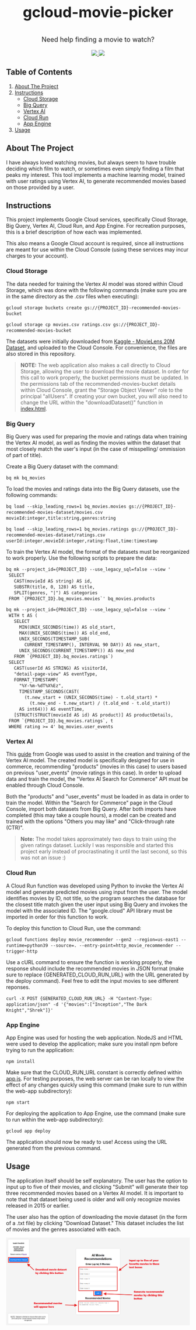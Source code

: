 <!-- HEADER -->
<div align="center">
  <p style="font-size: 40px;"><b>gcloud-movie-picker</b></p>
  <p style="font-size: 18px;">Need help finding a movie to watch?</p>
  <p>
    <a href="https://hendrick-cis655-finalproject.ue.r.appspot.com/">
      <img src="https://img.shields.io/badge/Click_here_to_use_application!-blue?style=for-the-badge&">
    </a>
    <a href="https://www.youtube.com/">
      <img src="https://img.shields.io/badge/Presentation-red?style=for-the-badge&logo=youtube">
    </a>
  </p>
</div>



<!-- TABLE OF CONTENTS -->
## Table of Contents
<ol>
  <li>
    <a href="#about-the-project">About The Project</a>
  </li>
  <li>
    <a href="#instructions">Instructions</a>
    <ul>
      <li><a href="#cloud-storage">Cloud Storage</a></li>
      <li><a href="#big-query">Big Query</a></li>
      <li><a href="#vertex-ai">Vertex AI</a></li>
      <li><a href="#cloud-run">Cloud Run</a></li>
      <li><a href="#app-engine">App Engine</a></li>
    </ul>
  </li>
  <li><a href="#usage">Usage</a></li>
</ol>



<!-- ABOUT THE PROJECT -->
## About The Project

I have always loved watching movies, but always seem to have trouble deciding which film to watch, or sometimes even simply finding a film that peaks my interest. This tool implements a machine learning model, trained with user ratings using Vertex AI, to generate recommended movies based on those provided by a user.



<!-- GETTING STARTED -->
## Instructions

This project implements Google Cloud services, specifically Cloud Storage, Big Query, Vertex AI, Cloud Run, and App Engine. For recreation purposes, this is a brief description of how each was implemented.

This also means a Google Cloud account is required, since all instructions are meant for use within the Cloud Console (using these services may incur charges to your account).

### Cloud Storage

The data needed for training the Vertex AI model was stored within Cloud Storage, which was done with the following commands (make sure you are in the same directory as the .csv files when executing):

```
gcloud storage buckets create gs://{PROJECT_ID}-recommended-movies-bucket
```
```
gcloud storage cp movies.csv ratings.csv gs://{PROJECT_ID}-recommended-movies-bucket
```

The datasets were initially downloaded from [Kaggle - MovieLens 20M Dataset](https://www.kaggle.com/datasets/grouplens/movielens-20m-dataset), and uploaded to the Cloud Console. For convenience, the files are also stored in this repository.

> **NOTE:** The web application also makes a call directly to Cloud Storage, allowing the user to download the movie dataset. In order for this call to work properly, the bucket permissions must be updated. In the permissions tab of the recommended-movies-bucket details within Cloud Console, grant the "Storage Object Viewer" role to the principal "allUsers". If creating your own bucket, you will also need to change the URL within the "downloadDataset()" function in [index.html](web-app/public/index.html).

### Big Query

Big Query was used for preparing the movie and ratings data when training the Vertex AI model, as well as finding the movies within the dataset that most closely match the user's input (in the case of misspelling/ ommission of part of title). 

Create a Big Query dataset with the command:

```
bq mk bq_movies
```

To load the movies and ratings data into the Big Query datasets, use the following commands:

```
bq load --skip_leading_rows=1 bq_movies.movies gs://{PROJECT_ID}-recommended-movies-dataset/movies.csv movieId:integer,title:string,genres:string
```

```
bq load --skip_leading_rows=1 bq_movies.ratings gs://{PROJECT_ID}-recommended-movies-dataset/ratings.csv userId:integer,movieId:integer,rating:float,time:timestamp
```

To train the Vertex AI model, the format of the datasets must be reorganized to work properly. Use the following scripts to prepare the data:

```
bq mk --project_id={PROJECT_ID} --use_legacy_sql=false --view '
 SELECT
   CAST(movieId AS string) AS id,
   SUBSTR(title, 0, 128) AS title,
   SPLIT(genres, "|") AS categories
 FROM `{PROJECT_ID}.bq_movies.movies`' bq_movies.products
```

```
bq mk --project_id={PROJECT_ID} --use_legacy_sql=false --view '
 WITH t AS (
   SELECT
     MIN(UNIX_SECONDS(time)) AS old_start,
     MAX(UNIX_SECONDS(time)) AS old_end,
     UNIX_SECONDS(TIMESTAMP_SUB(
       CURRENT_TIMESTAMP(), INTERVAL 90 DAY)) AS new_start,
     UNIX_SECONDS(CURRENT_TIMESTAMP()) AS new_end
   FROM `{PROJECT_ID}.bq_movies.ratings`)
 SELECT
   CAST(userId AS STRING) AS visitorId,
   "detail-page-view" AS eventType,
   FORMAT_TIMESTAMP(
     "%Y-%m-%dT%X%Ez",
     TIMESTAMP_SECONDS(CAST(
       (t.new_start + (UNIX_SECONDS(time) - t.old_start) *
         (t.new_end - t.new_start) / (t.old_end - t.old_start))
     AS int64))) AS eventTime,
   [STRUCT(STRUCT(movieId AS id) AS product)] AS productDetails,
 FROM `{PROJECT_ID}.bq_movies.ratings`, t
 WHERE rating >= 4' bq_movies.user_events
```

### Vertex AI

This [guide](https://cloud.google.com/retail/docs/movie-rec-tutorial) from Google was used to assist in the creation and training of the Vertex AI model. The created model is specifically designed for use in commerce, recommending "products" (movies in this case) to users based on previous "user_events" (movie ratings in this case). In order to upload data and train the model, the "Vertex AI Search for Commerce" API must be enabled through Cloud Console.

Both the "products" and "user_events" must be loaded in as data in order to train the model. Within the "Search for Commerce" page in the Cloud Console, import both datasets from Big Query. After both imports have completed (this may take a couple hours), a model can be created and trained with the options "Others you may like" and "Click-through rate (CTR)".

> **Note:** The model takes approximately two days to train using the given ratings dataset. Luckily I was responsible and started this project early instead of procrastinating it until the last second, so this was not an issue :)

### Cloud Run

A Cloud Run function was developed using Python to invoke the Vertex AI model and generate predicted movies using input from the user. The model identifies movies by ID, not title, so the program searches the database for the closest title match given the user input using Big Query and invokes the model with the associated ID. The "google.cloud" API library must be imported in order for this function to work.

To deploy this function to Cloud Run, use the command:

```
gcloud functions deploy movie_recommender --gen2 --region=us-east1 --runtime=python39 --source=. --entry-point=http_movie_recommender --trigger-http
```

Use a cURL command to ensure the function is working properly, the response should include the recommended movies in JSON format (make sure to replace {GENERATED_CLOUD_RUN_URL} with the URL generated by the deploy command). Feel free to edit the input movies to see different reponses. 

```
curl -X POST {GENERATED_CLOUD_RUN_URL} -H "Content-Type: application/json" -d '{"movies":["Inception","The Dark Knight","Shrek"]}'
```

### App Engine

App Engine was used for hosting the web application. NodeJS and HTML were used to develop the application; make sure you install npm before trying to run the application:

```
npm install
```

Make sure that the CLOUD_RUN_URL constant is correctly defined within [app.js](web-app/app.js). For testing purposes, the web server can be ran locally to view the effect of any changes quickly using this command (make sure to run within the web-app subdirectory):

```
npm start
```

For deploying the application to App Engine, use the command (make sure to run within the web-app subdirectory):

```
gcloud app deploy
```

The application should now be ready to use! Access using the URL generated from the previous command.



<!-- USAGE EXAMPLES -->
## Usage

The application itself should be self explanatory. The user has the option to input up to five of their movies, and clicking "Submit" will generate their top three recommended movies based on a Vertex AI model. It is important to note that that dataset being used is older and will only recognize movies released in 2015 or earlier.

The user also has the option of downloading the movie dataset (in the form of a .txt file) by clicking "Download Dataset." This dataset includes the list of movies and the genres associated with each.

![Usage](screenshots/usage.png)